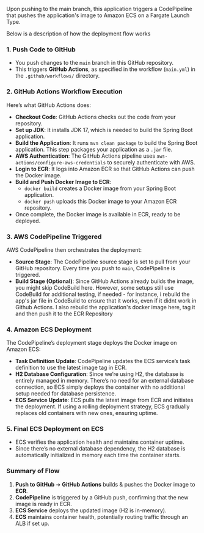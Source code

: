 Upon pushing to the main branch, this application triggers a CodePipeline that pushes the application's image to Amazon ECS on a Fargate Launch Type.

Below is a description of how the deployment flow works

### 1. **Push Code to GitHub**

- You push changes to the `main` branch in this GitHub repository.
- This triggers **GitHub Actions**, as specified in the workflow (`main.yml`) in the `.github/workflows/` directory.

### 2. **GitHub Actions Workflow Execution**

Here’s what GitHub Actions does:

- **Checkout Code**: GitHub Actions checks out the code from your repository.
- **Set up JDK**: It installs JDK 17, which is needed to build the Spring Boot application.
- **Build the Application**: It runs `mvn clean package` to build the Spring Boot application. This step packages your application as a `.jar` file.
- **AWS Authentication**: The GitHub Actions pipeline uses `aws-actions/configure-aws-credentials` to securely authenticate with AWS.
- **Login to ECR**: It logs into Amazon ECR so that GitHub Actions can push the Docker image.
- **Build and Push Docker Image to ECR**:
    - `docker build` creates a Docker image from your Spring Boot application.
    - `docker push` uploads this Docker image to your Amazon ECR repository.
- Once complete, the Docker image is available in ECR, ready to be deployed.

### 3. **AWS CodePipeline Triggered**

AWS CodePipeline then orchestrates the deployment:

- **Source Stage**: The CodePipeline source stage is set to pull from your GitHub repository. Every time you push to `main`, CodePipeline is triggered.
- **Build Stage (Optional)**: Since GitHub Actions already builds the image, you might skip CodeBuild here. However, some setups still use CodeBuild for additional testing, if needed - for instance, i rebuild the app's jar file in CodeBuild to ensure that it works, even if it didnt work in Github Actions. I also rebuild the application's docker image here, tag it and then push it to the ECR Repository

### 4. **Amazon ECS Deployment**

The CodePipeline’s deployment stage deploys the Docker image on Amazon ECS:

- **Task Definition Update**: CodePipeline updates the ECS service’s task definition to use the latest image tag in ECR.
- **H2 Database Configuration**: Since we’re using H2, the database is entirely managed in memory. There’s no need for an external database connection, so ECS simply deploys the container with no additional setup needed for database persistence.
- **ECS Service Update**: ECS pulls the latest image from ECR and initiates the deployment. If using a rolling deployment strategy, ECS gradually replaces old containers with new ones, ensuring uptime.

### 5. **Final ECS Deployment on ECS**

- ECS verifies the application health and maintains container uptime.
- Since there’s no external database dependency, the H2 database is automatically initialized in memory each time the container starts.

### Summary of Flow

1. **Push to GitHub** ➔ **GitHub Actions** builds & pushes the Docker image to **ECR**.
2. **CodePipeline** is triggered by a GitHub push, confirming that the new image is ready in ECR.
3. **ECS Service** deploys the updated image (H2 is in-memory).
4. **ECS** maintains container health, potentially routing traffic through an ALB if set up.